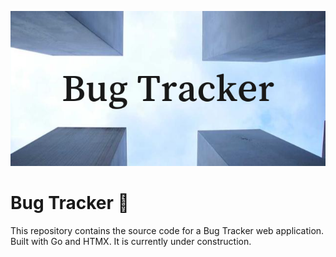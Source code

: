 ![Bug Tracker Banner](banner.png)
# Bug Tracker 🐛
This repository contains the source code for a Bug Tracker web application. Built with Go and HTMX. It is currently under construction.
